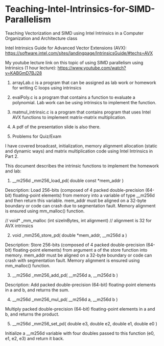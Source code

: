 # Teaching-Intel-Intrinsics-for-SIMD-Parallelism
Teaching Vectorization and SIMD using Intel Intrinsics in a Computer Organization and Architecture class 

Intel Intrinsics Guide for Advanced Vector Extensions (AVX): https://software.intel.com/sites/landingpage/IntrinsicsGuide/#techs=AVX

My youtube lecture link on this topic of using SIMD parallelism using Intrinsics (1 hour lecture): https://www.youtube.com/watch?v=KABGmD7BJ28

1) arrayLab.c is a program that can be assigned as lab work or homework for writing C loops using intrinsics

2) evalPoly.c is a program that contains a function to evaluate a polynomial. Lab work can be using intrinsics to implement the function.

3) matmul_intrinsic.c is a program that contains program that uses Intel AVX functions to implement matrix-matrix multiplication.

4) A pdf of the presentation slide is also there.

5) Problems for Quiz/Exam

I have covered broadcast, initialization, memory alignment allocation (static and dynamic ways) and matrix multiplication code using Intel Intrinsics in Part 2.

This document describes the intrinsic functions to implement the homework and lab:

1) __m256d _mm256_load_pd( double const *mem_addr )

Description: Load 256-bits (composed of 4 packed double-precision (64-bit) floating-point 
elements) from memory into a variable of type __m256d and then return this variable. 
mem_addr must be aligned on a 32-byte boundary or code can crash due to segmentation fault.
Memory alignment is ensured using mm_malloc() function.

// void* _mm_malloc (int sizeInBytes, int alignment) // alignment is 32 for AVX intrinsics

2) void _mm256_store_pd( double *mem_addr, __m256d a )

Description: Store 256-bits (composed of 4 packed double-precision (64-bit) floating-point
elements) from argument a of the store function into memory. mem_addr must be aligned on a
32-byte boundary or code can crash with segmentation fault. Memory alignment is ensured
using mm_malloc() function.


3) __m256d _mm256_add_pd( __m256d a, __m256d b )

Description: Add packed double-precision (64-bit) floating-point elements in a and b, and 
returns the sum.


4) __m256d _mm256_mul_pd( __m256d a, __m256d b )

Multiply packed double-precision (64-bit) floating-point elements in a and b,  and returns
the product.


5) __m256d _mm256_set_pd( double e3, double e2, double e1, double e0 )

Initialize a __m256d variable with four doubles passed to this function (e0, e1, e2, e3) 
and return it back.
